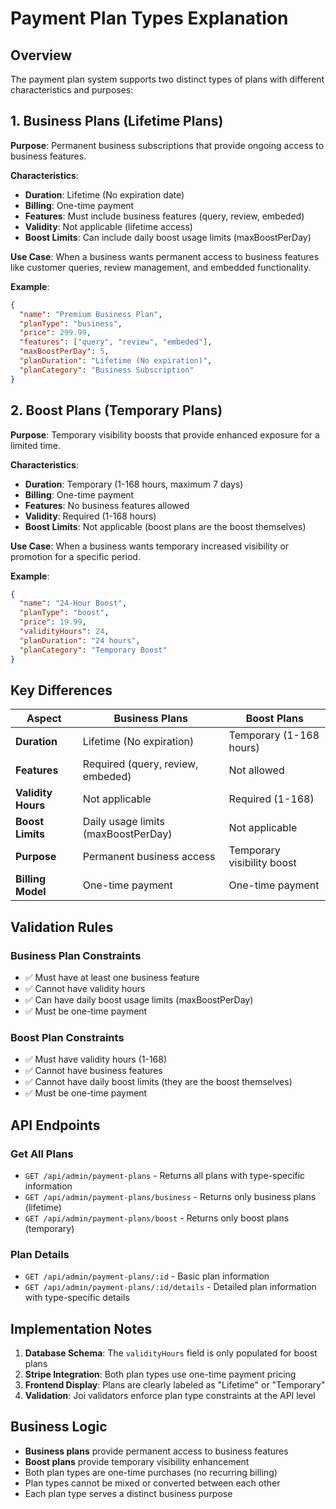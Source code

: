 # Payment Plan Types Explanation

## Overview

The payment plan system supports two distinct types of plans with different characteristics and purposes:

## 1. Business Plans (Lifetime Plans)

**Purpose**: Permanent business subscriptions that provide ongoing access to business features.

**Characteristics**:
- **Duration**: Lifetime (No expiration date)
- **Billing**: One-time payment
- **Features**: Must include business features (query, review, embeded)
- **Validity**: Not applicable (lifetime access)
- **Boost Limits**: Can include daily boost usage limits (maxBoostPerDay)

**Use Case**: When a business wants permanent access to business features like customer queries, review management, and embedded functionality.

**Example**:
```json
{
  "name": "Premium Business Plan",
  "planType": "business",
  "price": 299.99,
  "features": ["query", "review", "embeded"],
  "maxBoostPerDay": 5,
  "planDuration": "Lifetime (No expiration)",
  "planCategory": "Business Subscription"
}
```

## 2. Boost Plans (Temporary Plans)

**Purpose**: Temporary visibility boosts that provide enhanced exposure for a limited time.

**Characteristics**:
- **Duration**: Temporary (1-168 hours, maximum 7 days)
- **Billing**: One-time payment
- **Features**: No business features allowed
- **Validity**: Required (1-168 hours)
- **Boost Limits**: Not applicable (boost plans are the boost themselves)

**Use Case**: When a business wants temporary increased visibility or promotion for a specific period.

**Example**:
```json
{
  "name": "24-Hour Boost",
  "planType": "boost",
  "price": 19.99,
  "validityHours": 24,
  "planDuration": "24 hours",
  "planCategory": "Temporary Boost"
}
```

## Key Differences

| Aspect | Business Plans | Boost Plans |
|--------|----------------|-------------|
| **Duration** | Lifetime (No expiration) | Temporary (1-168 hours) |
| **Features** | Required (query, review, embeded) | Not allowed |
| **Validity Hours** | Not applicable | Required (1-168) |
| **Boost Limits** | Daily usage limits (maxBoostPerDay) | Not applicable |
| **Purpose** | Permanent business access | Temporary visibility boost |
| **Billing Model** | One-time payment | One-time payment |

## Validation Rules

### Business Plan Constraints
- ✅ Must have at least one business feature
- ✅ Cannot have validity hours
- ✅ Can have daily boost usage limits (maxBoostPerDay)
- ✅ Must be one-time payment

### Boost Plan Constraints
- ✅ Must have validity hours (1-168)
- ✅ Cannot have business features
- ✅ Cannot have daily boost limits (they are the boost themselves)
- ✅ Must be one-time payment

## API Endpoints

### Get All Plans
- `GET /api/admin/payment-plans` - Returns all plans with type-specific information
- `GET /api/admin/payment-plans/business` - Returns only business plans (lifetime)
- `GET /api/admin/payment-plans/boost` - Returns only boost plans (temporary)

### Plan Details
- `GET /api/admin/payment-plans/:id` - Basic plan information
- `GET /api/admin/payment-plans/:id/details` - Detailed plan information with type-specific details

## Implementation Notes

1. **Database Schema**: The `validityHours` field is only populated for boost plans
2. **Stripe Integration**: Both plan types use one-time payment pricing
3. **Frontend Display**: Plans are clearly labeled as "Lifetime" or "Temporary"
4. **Validation**: Joi validators enforce plan type constraints at the API level

## Business Logic

- **Business plans** provide permanent access to business features
- **Boost plans** provide temporary visibility enhancement
- Both plan types are one-time purchases (no recurring billing)
- Plan types cannot be mixed or converted between each other
- Each plan type serves a distinct business purpose
